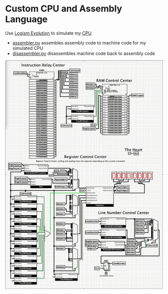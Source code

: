 # Custom CPU and Assembly Language

Use [Logism Evolution](https://github.com/logisim-evolution/logisim-evolution) to simulate my [CPU](https://github.com/FlyN-Nick/ComputerInternals/blob/master/CPU.circ)

- [assembler.py](https://github.com/FlyN-Nick/ComputerInternals/blob/master/Assembler/assembler.py) assembles assembly code to machine code for my simulated CPU
- [disassembler.py](https://github.com/FlyN-Nick/ComputerInternals/blob/master/Assembler/disassembler.py) disassembles machine code back to assembly code

![CPU Simulation](https://raw.githubusercontent.com/FlyN-Nick/ComputerInternals/master/images/CPU_test.gif)
